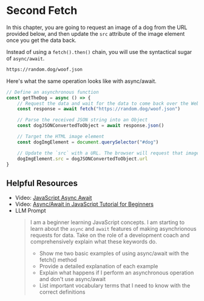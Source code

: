 # Second Fetch

In this chapter, you are going to request an image of a dog from the URL provided below, and then update the `src` attribute of the image element once you get the data back.

Instead of using a `fetch().then()` chain, you will use the syntactical sugar of `async/await`.

```txt
https://random.dog/woof.json
```

Here's what the same operation looks like with async/await.

```js
// Define an asynchronous function
const getTheDog = async () => {
    // Request the data and wait for the data to come back over the Web
    const response = await fetch("https://random.dog/woof.json")

    // Parse the received JSON string into an Object
    const dogJSONConvertedToObject = await response.json()

    // Target the HTML image element
    const dogImgElement = document.querySelector("#dog")

    // Update the `src` with a URL. The browser will request that image.
    dogImgElement.src = dogJSONConvertedToObject.url
}
```

## Helpful Resources

- Video: [JavaScript Async Await](https://www.youtube.com/watch?v=V_Kr9OSfDeU)
- Video: [Async/Await in JavaScript Tutorial for Beginners](https://www.youtube.com/watch?v=7l2-ds_U2Lc)
- LLM Prompt
    > I am a beginner learning JavaScript concepts. I am starting to learn about the `async` and `await` features of making asynchrionous requests for data. Take on the role of a development coach and comprehensively explain what these keywords do.
    >
    > - Show me two basic examples of using async/await with the fetch() method
    > - Provide a detailed explanation of each example
    > - Explain what happens if I perform an asynchronous operation and don't use async/await
    > - List important vocabulary terms that I need to know with the correct definitions